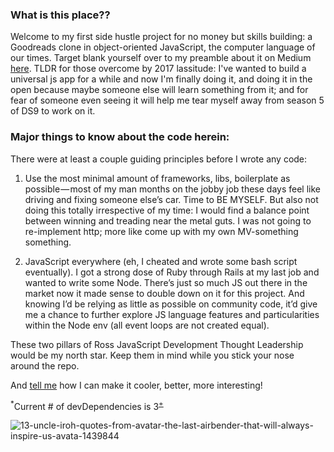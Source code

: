 ### What is this place??

Welcome to my first side hustle project for no money but skills building: a Goodreads clone in object-oriented JavaScript, the computer language of our times. Target blank yourself over to my preamble about it on Medium [here](https://medium.com/@internetross/my-first-side-hustle-project-for-no-money-but-skills-building-and-excuse-to-medium-a-goodreads-577244629208). TLDR for those overcome by 2017 lassitude: I've wanted to build a universal js app for a while and now I'm finally doing it, and doing it in the open because maybe someone else will learn something from it; and for fear of someone even seeing it will help me tear myself away from season 5 of DS9 to work on it. 

### Major things to know about the code herein: 

There were at least a couple guiding principles before I wrote any code:

1) Use the most minimal amount of frameworks, libs, boilerplate as possible — most of my man months on the jobby job these days feel like driving and fixing someone else’s car. Time to BE MYSELF. But also not doing this totally irrespective of my time: I would find a balance point between winning and treading near the metal guts. I was not going to re-implement http; more like come up with my own MV-something something.

2) JavaScript everywhere (eh, I cheated and wrote some bash script eventually). I got a strong dose of Ruby through Rails at my last job and wanted to write some Node. There’s just so much JS out there in the market now it made sense to double down on it for this project. And knowing I’d be relying as little as possible on community code, it’d give me a chance to further explore JS language features and particularities within the Node env (all event loops are not created equal).

These two pillars of Ross JavaScript Development Thought Leadership would be my north star. Keep them in mind while you stick your nose around the repo.

And [tell me](https://www.twitter.com/internetross) how I can make it cooler, better, more interesting!

<sup>*</sup>Current # of devDependencies is 3<sup>[+](https://github.com/rosschapman/if-ross-wrote-javascript/tree/master/bin/dep_track.sh)</sup>

![13-uncle-iroh-quotes-from-avatar-the-last-airbender-that-will-always-inspire-us-avata-1439844](https://user-images.githubusercontent.com/5185/33496602-ad1baba6-d67f-11e7-8a62-0c20bafc2f7a.jpg)
